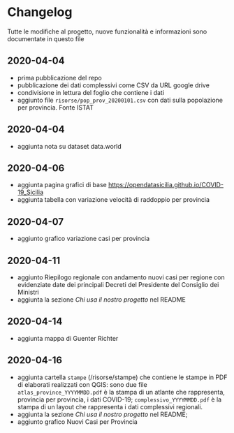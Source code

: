 # Changelog

Tutte le modifiche al progetto, nuove funzionalità e informazioni sono documentate in questo file

## 2020-04-04

- prima pubblicazione del repo
- pubblicazione dei dati complessivi come CSV da URL google drive
- condivisione in lettura del foglio che contiene i dati
- aggiunto file `risorse/pop_prov_20200101.csv` con dati sulla popolazione per provincia. Fonte ISTAT

## 2020-04-04

- aggiunta nota su dataset data.world

## 2020-04-06

- aggiunta pagina grafici di base <https://opendatasicilia.github.io/COVID-19_Sicilia>
- aggiunta tabella con variazione velocità di raddoppio per provincia

## 2020-04-07

- aggiunto grafico variazione casi per provincia

## 2020-04-11

- aggiunto Riepilogo regionale con andamento nuovi casi per regione con evidenziate date dei principali Decreti del Presidente del Consiglio dei Ministri
- aggiunta la sezione _Chi usa il nostro progetto_ nel README

## 2020-04-14

- aggiunta mappa di Guenter Richter

## 2020-04-16

- aggiunta cartella `stampe` (/risorse/stampe) che contiene le stampe in PDF di elaborati realizzati con QGIS: sono due file `atlas_province_YYYYMMDD.pdf` è la stampa di un atlante che rappresenta, provincia per provincia, i dati COVID-19; `complessivo_YYYYMMDD.pdf` è la stampa di un layout che rappresenta i dati complessivi regionali.
- aggiunta la sezione _Chi usa il nostro progetto_ nel README;
- aggiunto grafico Nuovi Casi per Provincia

